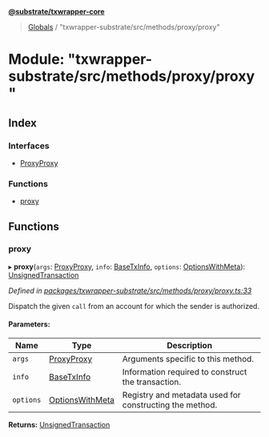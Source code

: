 **[@substrate/txwrapper-core](../README.md)**

> [Globals](../globals.md) / "txwrapper-substrate/src/methods/proxy/proxy"

# Module: "txwrapper-substrate/src/methods/proxy/proxy"

## Index

### Interfaces

* [ProxyProxy](../interfaces/_txwrapper_substrate_src_methods_proxy_proxy_.proxyproxy.md)

### Functions

* [proxy](_txwrapper_substrate_src_methods_proxy_proxy_.md#proxy)

## Functions

### proxy

▸ **proxy**(`args`: [ProxyProxy](../interfaces/_txwrapper_substrate_src_methods_proxy_proxy_.proxyproxy.md), `info`: [BaseTxInfo](../interfaces/_txwrapper_core_src_types_method_.basetxinfo.md), `options`: [OptionsWithMeta](../interfaces/_txwrapper_core_src_types_method_.optionswithmeta.md)): [UnsignedTransaction](../interfaces/_txwrapper_core_src_types_method_.unsignedtransaction.md)

*Defined in [packages/txwrapper-substrate/src/methods/proxy/proxy.ts:33](https://github.com/paritytech/txwrapper-core/blob/33adddf/packages/txwrapper-substrate/src/methods/proxy/proxy.ts#L33)*

Dispatch the given `call` from an account for which the sender is authorized.

#### Parameters:

Name | Type | Description |
------ | ------ | ------ |
`args` | [ProxyProxy](../interfaces/_txwrapper_substrate_src_methods_proxy_proxy_.proxyproxy.md) | Arguments specific to this method. |
`info` | [BaseTxInfo](../interfaces/_txwrapper_core_src_types_method_.basetxinfo.md) | Information required to construct the transaction. |
`options` | [OptionsWithMeta](../interfaces/_txwrapper_core_src_types_method_.optionswithmeta.md) | Registry and metadata used for constructing the method.  |

**Returns:** [UnsignedTransaction](../interfaces/_txwrapper_core_src_types_method_.unsignedtransaction.md)
